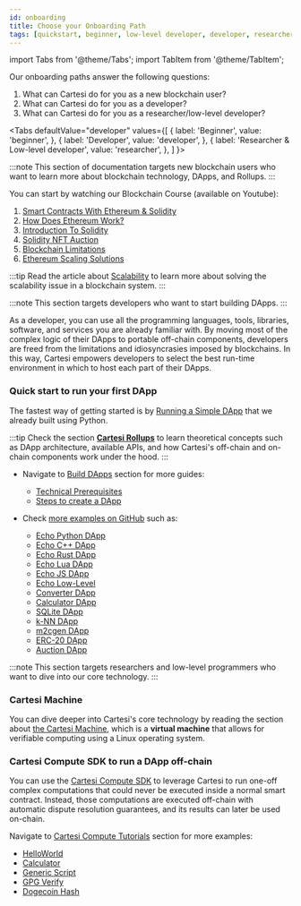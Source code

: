 ```yaml
---
id: onboarding
title: Choose your Onboarding Path
tags: [quickstart, beginner, low-level developer, developer, researcher, learn, build]
---
```


import Tabs from '@theme/Tabs';
import TabItem from '@theme/TabItem';

Our onboarding paths answer the following questions:

1. What can Cartesi do for you as a new blockchain user?
2. What can Cartesi do for you as a developer?
3. What can Cartesi do for you as a researcher/low-level developer?


<Tabs
  defaultValue="developer"
  values={[
    { label: 'Beginner', value: 'beginner', },
    { label: 'Developer', value: 'developer', },
    { label: 'Researcher & Low-level developer', value: 'researcher', },
  ]
}>
<TabItem value="beginner">

:::note
This section of documentation targets new blockchain users who want to learn more about blockchain technology, DApps, and Rollups.
:::

You can start by watching our Blockchain Course (available on Youtube):
1. [Smart Contracts With Ethereum & Solidity](https://www.youtube.com/watch?v=8kEBwJt2YLM)
2. [How Does Ethereum Work?](https://www.youtube.com/watch?v=EsjfV_9qY6g)
3. [Introduction To Solidity](https://www.youtube.com/watch?v=zwC2FQcSpK4)
4. [Solidity NFT Auction](https://www.youtube.com/watch?v=t_vTQEQVCkQ)
5. [Blockchain Limitations](https://www.youtube.com/watch?v=yZO5Mnr7hl8)
6. [Ethereum Scaling Solutions ](https://www.youtube.com/watch?v=REj6fj7AxbI)

:::tip
Read the article about [Scalability](../new-to-cartesi/scalability.md) to learn more about solving the scalability issue in a blockchain system.
:::

</TabItem>
<TabItem value="developer">

:::note
This section targets developers who want to start building DApps.
:::

As a developer, you can use all the programming languages, tools, libraries, software, and services you are already familiar with. By moving most of the complex logic of their DApps to portable off-chain components, developers are freed from the limitations and idiosyncrasies imposed by blockchains. In this way, Cartesi empowers developers to select the best run-time environment in which to host each part of their DApps.

<h3> Quick start to run your first DApp </h3>

The fastest way of getting started is by [Running a Simple DApp](/cartesi-rollups/build-dapps/run-dapp) that we already built using Python.

:::tip
Check the section [**Cartesi Rollups**](/cartesi-rollups/overview) to learn theoretical concepts such as DApp architecture, available APIs, and how Cartesi's off-chain and on-chain components work under the hood.
:::

* Navigate to [Build DApps](/cartesi-rollups/build-dapps/overview) section for more guides:
  * [Technical Prerequisites](/cartesi-rollups/build-dapps/requirements)
  * [Steps to create a DApp](/cartesi-rollups/build-dapps/create-dapp)

* Check [more examples on GitHub](https://github.com/cartesi/rollups-examples#examples) such as:
  * [Echo Python DApp](https://github.com/cartesi/rollups-examples/blob/main/echo-python)
  * [Echo C++ DApp](https://github.com/cartesi/rollups-examples/blob/main/echo-cpp)
  * [Echo Rust DApp](https://github.com/cartesi/rollups-examples/blob/main/echo-rust)
  * [Echo Lua DApp](https://github.com/cartesi/rollups-examples/blob/main/echo-lua)
  * [Echo JS DApp](https://github.com/cartesi/rollups-examples/blob/main/echo-js)
  * [Echo Low-Level](https://github.com/cartesi/rollups-examples/blob/main/echo-low-level)
  * [Converter DApp](https://github.com/cartesi/rollups-examples/blob/main/converter)
  * [Calculator DApp](https://github.com/cartesi/rollups-examples/blob/main/calculator)
  * [SQLite DApp](https://github.com/cartesi/rollups-examples/blob/main/sqlite)
  * [k-NN DApp](https://github.com/cartesi/rollups-examples/blob/main/knn)
  * [m2cgen DApp](https://github.com/cartesi/rollups-examples/blob/main/m2cgen)
  * [ERC-20 DApp](https://github.com/cartesi/rollups-examples/blob/main/erc20)
  * [Auction DApp](https://github.com/cartesi/rollups-examples/blob/main/auction)

</TabItem>
<TabItem value="researcher">

:::note
This section targets researchers and low-level programmers who want to dive into our core technology.
:::

<h3> Cartesi Machine </h3>

You can dive deeper into Cartesi's core technology by reading the section about [the Cartesi Machine](/machine/intro.md), which is a **virtual machine** that allows for verifiable computing using a Linux operating system.

<h3> Cartesi Compute SDK to run a DApp off-chain </h3>

You can use the [Cartesi Compute SDK](/compute/overview) to leverage Cartesi to run one-off complex computations that could never be executed inside a normal smart contract. Instead, those computations are executed off-chain with automatic dispute resolution guarantees, and its results can later be used on-chain.

Navigate to [Cartesi Compute Tutorials](/compute/tutorials/) section for more examples:
* [HelloWorld](/compute/tutorials/helloworld)
* [Calculator](/compute/tutorials/calculator)
* [Generic Script](/compute/tutorials/generic-script)
* [GPG Verify](/compute/tutorials/gpg-verify)
* [Dogecoin Hash](/compute/tutorials/dogecoin-hash)

</TabItem>
</Tabs>
<br/>
